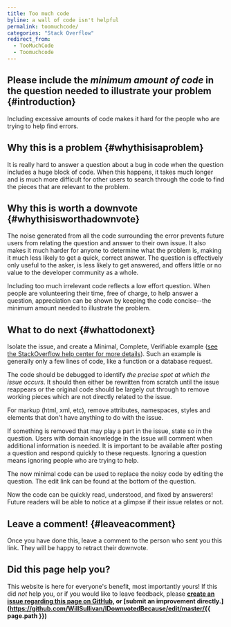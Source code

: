 ```yaml
---
title: Too much code
byline: a wall of code isn't helpful
permalink: toomuchcode/
categories: "Stack Overflow"
redirect_from:
  - TooMuchCode
  - Toomuchcode
---
```

## Please include the _minimum amount of code_ in the question needed to illustrate your problem {#introduction}
Including excessive amounts of code makes it hard for the people who are trying to help find errors.

## Why this is a problem {#whythisisaproblem}
It is really hard to answer a question about a bug in code when the question includes a huge block of code. When this happens, it takes much longer and is much more difficult for other users to search through the code to find the pieces that are relevant to the problem.

## Why this is worth a downvote {#whythisisworthadownvote}
The noise generated from all the code surrounding the error prevents future users from relating the question and answer to their own issue. It also makes it much harder for anyone to determine what the problem is, making it much less likely to get a quick, correct answer. The question is effectively only useful to the asker, is less likely to get answered, and offers little or no value to the developer community as a whole.

Including too much irrelevant code reflects a low effort question. When people are volunteering their time, free of charge, to help answer a question, appreciation can be shown by keeping the code concise--the minimum amount needed to illustrate the problem. 

## What to do next {#whattodonext}
Isolate the issue, and create a Minimal, Complete, Verifiable example ([see the StackOverflow help center for more details](https://stackoverflow.com/help/mcve)). Such an example is generally only a few lines of code, like a function or a database request.

The code should be debugged to identify _the precise spot at which the issue occurs_. It should then either be rewritten from scratch until the issue reappears or the original code should be largely cut through to remove working pieces which are not directly related to the issue.

For markup (html, xml, etc), remove attributes, namespaces, styles and elements that don't have anything to do with the issue.

If something is removed that may play a part in the issue, state so in the question. Users with domain knowledge in the issue will comment when additional information is needed. It is important to be available after posting a question and respond quickly to these requests. Ignoring a question means ignoring people who are trying to help.

The now minimal code can be used to replace the noisy code by editing the question. The edit link can be found at the bottom of the question.

Now the code can be quickly read, understood, and fixed by answerers! Future readers will be able to notice at a glimpse if their issue relates or not.

## Leave a comment! {#leaveacomment}
Once you have done this, leave a comment to the person who sent you this link. They will be happy to retract their downvote.

## Did this page help you?
This website is here for everyone's benefit, most importantly yours! If this did <i>not</i> help you, or if you would
like to leave feedback, please **[create an issue regarding this page on GitHub,](https://github.com/WillSullivan/IDownvotedBecause/issues/new) or [submit an improvement directly.](https://github.com/WillSullivan/IDownvotedBecause/edit/master/{{ page.path }})**
